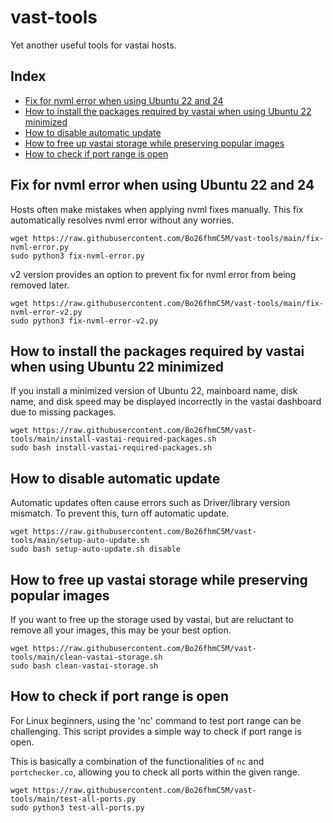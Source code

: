 # vast-tools
Yet another useful tools for vastai hosts.

## Index
- [Fix for nvml error when using Ubuntu 22 and 24](#fix-for-nvml-error-when-using-ubuntu-22-and-24)
- [How to install the packages required by vastai when using Ubuntu 22 minimized](#how-to-install-the-packages-required-by-vastai-when-using-ubuntu-22-minimized)
- [How to disable automatic update](#how-to-disable-automatic-update)
- [How to free up vastai storage while preserving popular images](#how-to-free-up-vastai-storage-while-preserving-popular-images)
- [How to check if port range is open](#how-to-check-if-port-range-is-open)

## Fix for nvml error when using Ubuntu 22 and 24
Hosts often make mistakes when applying nvml fixes manually. This fix automatically resolves nvml error without any worries.
```
wget https://raw.githubusercontent.com/Bo26fhmC5M/vast-tools/main/fix-nvml-error.py
sudo python3 fix-nvml-error.py
```
v2 version provides an option to prevent fix for nvml error from being removed later.
```
wget https://raw.githubusercontent.com/Bo26fhmC5M/vast-tools/main/fix-nvml-error-v2.py
sudo python3 fix-nvml-error-v2.py
```

## How to install the packages required by vastai when using Ubuntu 22 minimized
If you install a minimized version of Ubuntu 22, mainboard name, disk name, and disk speed may be displayed incorrectly in the vastai dashboard due to missing packages.
```
wget https://raw.githubusercontent.com/Bo26fhmC5M/vast-tools/main/install-vastai-required-packages.sh
sudo bash install-vastai-required-packages.sh
```

## How to disable automatic update
Automatic updates often cause errors such as Driver/library version mismatch. To prevent this, turn off automatic update.
```
wget https://raw.githubusercontent.com/Bo26fhmC5M/vast-tools/main/setup-auto-update.sh
sudo bash setup-auto-update.sh disable
```

## How to free up vastai storage while preserving popular images
If you want to free up the storage used by vastai, but are reluctant to remove all your images, this may be your best option.
```
wget https://raw.githubusercontent.com/Bo26fhmC5M/vast-tools/main/clean-vastai-storage.sh
sudo bash clean-vastai-storage.sh
```

## How to check if port range is open
For Linux beginners, using the 'nc' command to test port range can be challenging. This script provides a simple way to check if port range is open.

This is basically a combination of the functionalities of `nc` and `portchecker.co`, allowing you to check all ports within the given range.
```
wget https://raw.githubusercontent.com/Bo26fhmC5M/vast-tools/main/test-all-ports.py
sudo python3 test-all-ports.py
```
